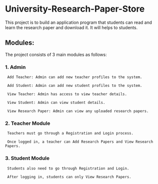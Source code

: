 # University-Research-Paper-Store

This project is to build an application program that students can read and learn the research paper and download it. It will helps to students.

## Modules:

The project consists of 3 main modules as follows:

### 1. Admin

     Add Teacher: Admin can add new teacher profiles to the system.
   
     Add Student: Admin can add new student profiles to the system.
   
     View Teacher: Admin has access to view teacher details.
   
     View Student: Admin can view student details.
   
     View Research Paper: Admin can view any uploaded research papers.

### 2. Teacher Module

     Teachers must go through a Registration and Login process.
   
     Once logged in, a teacher can Add Research Papers and View Research Papers.
   
### 3. Student Module

     Students also need to go through Registration and Login.
   
     After logging in, students can only View Research Papers.
